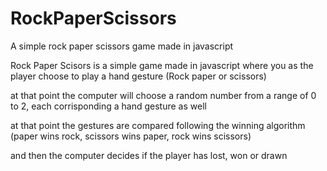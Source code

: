 # RockPaperScissors
A simple rock paper scissors game made in javascript


Rock Paper Scisors is a simple game made in javascript where you as the player choose to play a hand gesture (Rock paper or scissors)

at that point the computer will choose a random number from a range of 0 to 2, each corrisponding a hand gesture as well

at that point the gestures are compared following the winning algorithm (paper wins rock, scissors wins paper, rock wins scissors)

and then the computer decides if the player has lost, won or drawn
